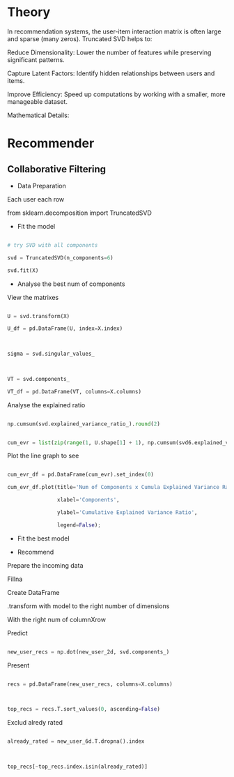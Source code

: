 # Theory 

 

In recommendation systems, the user-item interaction matrix is often large and sparse (many zeros). Truncated SVD helps to: 

Reduce Dimensionality: Lower the number of features while preserving significant patterns. 

Capture Latent Factors: Identify hidden relationships between users and items. 

Improve Efficiency: Speed up computations by working with a smaller, more manageable dataset. 

Mathematical Details: 


# Recommender 

 

## Collaborative Filtering 

 

- Data Preparation 

Each user each row 

from sklearn.decomposition import TruncatedSVD 

- Fit the model 

```Python 

# try SVD with all components 

svd = TruncatedSVD(n_components=6) 

svd.fit(X) 

``` 

- Analyse the best num of components 

View the matrixes 

```Python 

U = svd.transform(X) 

U_df = pd.DataFrame(U, index=X.index) 

 

sigma = svd.singular_values_ 

 

VT = svd.components_ 

VT_df = pd.DataFrame(VT, columns=X.columns) 

``` 

 

Analyse the explained ratio 

```Python 

np.cumsum(svd.explained_variance_ratio_).round(2) 

``` 

```Python 

cum_evr = list(zip(range(1, U.shape[1] + 1), np.cumsum(svd6.explained_variance_ratio_))) 

``` 

Plot the line graph to see 

```Python 

cum_evr_df = pd.DataFrame(cum_evr).set_index(0) 

cum_evr_df.plot(title='Num of Components x Cumula Explained Variance Ratio', 

                xlabel='Components', 

                ylabel='Cumulative Explained Variance Ratio', 

                legend=False); 

``` 

- Fit the best model 

- Recommend 

Prepare the incoming data 

Fillna 

Create DataFrame 

.transform with model to the right number of dimensions 

With the right num of columnXrow 

Predict 

```Python 

new_user_recs = np.dot(new_user_2d, svd.components_) 

``` 

Present 

```Python 

recs = pd.DataFrame(new_user_recs, columns=X.columns) 

 

top_recs = recs.T.sort_values(0, ascending=False) 

``` 

Exclud alredy rated 

```Python 

already_rated = new_user_6d.T.dropna().index 

 

top_recs[~top_recs.index.isin(already_rated)] 

``` 